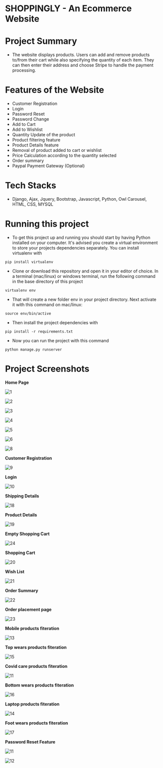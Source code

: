 # **SHOPPINGLY - An Ecommerce Website**


# **Project Summary**
- The website displays products. Users can add and remove products to/from their cart while also specifying the quantity of each item. They can then enter their address and choose Stripe to handle the payment processing.


# **Features of the Website** 
- Customer Registration
- Login
- Password Reset
- Password Change
- Add to Cart
- Add to Wishlist
- Quantity Update of the product
- Product filtering feature
- Product Details feature
- Removal of product added to cart or wishlist
- Price Calculation according to the quantity selected
- Order summary
- Paypal Payment Gateway (Optional)

# **Tech Stacks**
- Django, Ajax, Jquery, Bootstrap, Javascript, Python, Owl Carousel, HTML, CSS, MYSQL


# **Running this project**
- To get this project up and running you should start by having Python installed on your computer. It's advised you create a virtual environment to store your projects dependencies separately. You can install virtualenv with

`pip install virtualenv`

- Clone or download this repository and open it in your editor of choice. In a terminal (mac/linux) or windows terminal, run the following command in the base directory of this project

`virtualenv env`

- That will create a new folder env in your project directory. Next activate it with this command on mac/linux:

`source env/bin/active`

- Then install the project dependencies with

`pip install -r requirements.txt`

- Now you can run the project with this command

`python manage.py runserver`

# **Project Screenshots**

**Home Page**

![1](https://user-images.githubusercontent.com/48528522/120102518-0be1b400-c169-11eb-8501-4f5d73f8fd64.png)

![2](https://user-images.githubusercontent.com/48528522/120102619-7f83c100-c169-11eb-8683-296d63cbb957.png)

![3](https://user-images.githubusercontent.com/48528522/120102649-a3df9d80-c169-11eb-8d2d-db7670034765.png)

![4](https://user-images.githubusercontent.com/48528522/120102672-bd80e500-c169-11eb-8ba9-a44952cafdf4.png)

![5](https://user-images.githubusercontent.com/48528522/120102763-3da74a80-c16a-11eb-8871-4115dde68a4b.png)

![6](https://user-images.githubusercontent.com/48528522/120102862-9d9df100-c16a-11eb-9bf8-d70ecfaed41c.png)

![8](https://user-images.githubusercontent.com/48528522/120102892-b9a19280-c16a-11eb-8f3b-364e1aeb622c.png)

**Customer Registration**

![9](https://user-images.githubusercontent.com/48528522/120102956-02f1e200-c16b-11eb-93b0-694346e12df4.png)


**Login**

![10](https://user-images.githubusercontent.com/48528522/120103334-c2936380-c16c-11eb-8fe0-a5397d5a71a6.png)

**Shipping Details**

![18](https://user-images.githubusercontent.com/48528522/120103350-ce7f2580-c16c-11eb-896d-3145cb196f81.png)

**Product Details**

![19](https://user-images.githubusercontent.com/48528522/120103360-d9d25100-c16c-11eb-944f-ffbdb7608965.png)

**Empty Shopping Cart**

![24](https://user-images.githubusercontent.com/48528522/120103368-e656a980-c16c-11eb-88f5-6c4684814e76.png)


**Shopping Cart**

![20](https://user-images.githubusercontent.com/48528522/120103377-f40c2f00-c16c-11eb-8fe0-748f7327b698.png)

**Wish List**

![21](https://user-images.githubusercontent.com/48528522/120103384-fcfd0080-c16c-11eb-9259-aef3d85fa19c.png)

**Order Summary**

![22](https://user-images.githubusercontent.com/48528522/120103403-156d1b00-c16d-11eb-8da3-b7edd1a841d8.png)

**Order placement page**

![23](https://user-images.githubusercontent.com/48528522/120103446-42b9c900-c16d-11eb-82f4-35f94833c169.png)

**Mobile products fiteration**

![13](https://user-images.githubusercontent.com/48528522/120103472-59f8b680-c16d-11eb-854c-af1443789f1a.png)


**Top wears products fiteration**

![15](https://user-images.githubusercontent.com/48528522/120103493-798fdf00-c16d-11eb-927b-4a503915ad82.png)


**Covid care products fiteration**

![11](https://user-images.githubusercontent.com/48528522/120107442-a5679080-c17e-11eb-9fc2-89c367b50f34.png)

**Bottom wears products fiteration**

![16](https://user-images.githubusercontent.com/48528522/120103506-84e30a80-c16d-11eb-8b24-1997e1ec1f9a.png)


**Laptop products fiteration**

![14](https://user-images.githubusercontent.com/48528522/120103522-a512c980-c16d-11eb-86c0-78e0333932af.png)

**Foot wears products fiteration**

![17](https://user-images.githubusercontent.com/48528522/120103530-a9d77d80-c16d-11eb-82c7-869c8284cd10.png)


**Password Reset Feature**

![11](https://user-images.githubusercontent.com/48528522/120103538-b65bd600-c16d-11eb-8534-8b7d3e038650.png)

![12](https://user-images.githubusercontent.com/48528522/120103542-b9ef5d00-c16d-11eb-9af7-b3d93721c9d1.png)






















